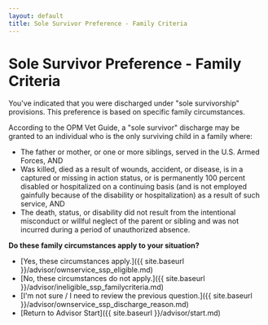 ```yaml
---
layout: default
title: Sole Survivor Preference - Family Criteria
---
```


# Sole Survivor Preference - Family Criteria

You've indicated that you were discharged under "sole survivorship" provisions. This preference is based on specific family circumstances.

According to the OPM Vet Guide, a "sole survivor" discharge may be granted to an individual who is the only surviving child in a family where:

*   The father or mother, or one or more siblings, served in the U.S. Armed Forces, AND
*   Was killed, died as a result of wounds, accident, or disease, is in a captured or missing in action status, or is permanently 100 percent disabled or hospitalized on a continuing basis (and is not employed gainfully because of the disability or hospitalization) as a result of such service, AND
*   The death, status, or disability did not result from the intentional misconduct or willful neglect of the parent or sibling and was not incurred during a period of unauthorized absence.

**Do these family circumstances apply to your situation?**

*   [Yes, these circumstances apply.]({{ site.baseurl }}/advisor/ownservice_ssp_eligible.md)
*   [No, these circumstances do not apply.]({{ site.baseurl }}/advisor/ineligible_ssp_familycriteria.md) <!-- Placeholder, will create this ineligible page if needed, or route to a general one -->
*   [I'm not sure / I need to review the previous question.]({{ site.baseurl }}/advisor/ownservice_ssp_discharge_reason.md)
*   [Return to Advisor Start]({{ site.baseurl }}/advisor/start.md)

